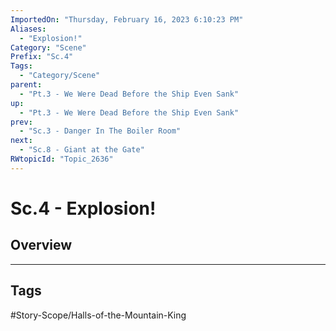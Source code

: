 ```yaml
---
ImportedOn: "Thursday, February 16, 2023 6:10:23 PM"
Aliases:
  - "Explosion!"
Category: "Scene"
Prefix: "Sc.4"
Tags:
  - "Category/Scene"
parent:
  - "Pt.3 - We Were Dead Before the Ship Even Sank"
up:
  - "Pt.3 - We Were Dead Before the Ship Even Sank"
prev:
  - "Sc.3 - Danger In The Boiler Room"
next:
  - "Sc.8 - Giant at the Gate"
RWtopicId: "Topic_2636"
---
```

# Sc.4 - Explosion!
## Overview

---
## Tags
#Story-Scope/Halls-of-the-Mountain-King

